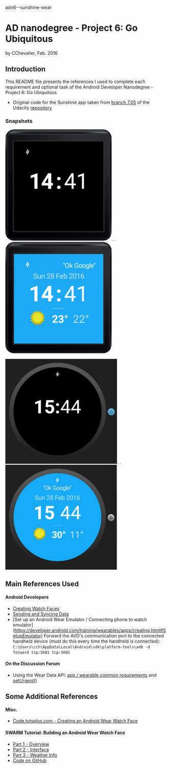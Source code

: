 adn6--sunshine-wear

# AD nanodegree - Project 6: Go Ubiquitous

by CChevalier, Feb. 2016

## Introduction
This README file presents the references I used to complete each requirement and optional task of the Android Developer Nanodegree - Project 6: Go Ubiquitous

- Original code for the Sunshine app taken from [branch 7.05](https://github.com/udacity/Advanced_Android_Development/tree/7.05_Pretty_Wallpaper_Time) of the Udacity [repository](https://github.com/udacity/Advanced_Android_Development)


### Snapshots

![Watchface Square Ambiant](./snapshots/square_ambiant.png).  .![Watchface Square Interactive](./snapshots/square_interactive.png)

![Watchface Round Ambiant](./snapshots/round_ambiant.png).  .![Watchface Round Interactive](./snapshots/round_interactive.png)


  
## Main References Used

#### Android Developers  
- [Creating Watch Faces](http://developer.android.com/training/wearables/watch-faces/index.html)  
- [Sending and Syncing Data](http://developer.android.com/training/wearables/data-layer/index.html)  
- [Set up an Android Wear Emulator / Connecting phone to watch emulator] (https://developer.android.com/training/wearables/apps/creating.html#SetupEmulator)
    Forward the AVD's communication port to the connected handheld device (must do this every time the handheld is connected):  
    ``` C:\Users\cch\AppData\Local\Android\sdk\platform-tools\adb -d forward tcp:5601 tcp:5601 ```

#### On the Discussion Forum
- Using the Wear Data API: [app / wearable common requirements](https://discussions.udacity.com/t/using-the-wear-data-api/27400/2) and [setUrgent()](https://discussions.udacity.com/t/using-the-wear-data-api/27400/17)
  
  
  


## Some Additional References  
#### Misc.  
- [Code.tutsplus.com - Creating an Android Wear Watch Face](http://code.tutsplus.com/tutorials/creating-an-android-wear-watch-face--cms-23718)
  
#### SWARM Tutorial: Building an Android Wear Watch Face 
- [Part 1 - Overview](http://swarmnyc.com/whiteboard/how-to-design-and-develop-an-android-watch-face-app-wearables-overview/)
- [Part 2 - Interface](http://swarmnyc.com/whiteboard/building-android-wear-watch-face-the-watch-interface/)
- [Part 3 - Weather Info](http://swarmnyc.com/whiteboard/building-android-wear-watch-face-with-live-weather-data-3/)
- [Code on GitHub](https://github.com/swarmnyc/WatchFaces)